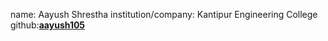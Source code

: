 name: Aayush Shrestha
institution/company: Kantipur Engineering College
github:[**aayush105**](https://github.com/aayush105)